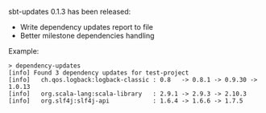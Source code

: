 sbt-updates 0.1.3 has been released:

 * Write dependency updates report to file
 * Better milestone dependencies handling

Example:

    > dependency-updates
    [info] Found 3 dependency updates for test-project
    [info]   ch.qos.logback:logback-classic : 0.8   -> 0.8.1 -> 0.9.30 -> 1.0.13
    [info]   org.scala-lang:scala-library   : 2.9.1 -> 2.9.3 -> 2.10.3
    [info]   org.slf4j:slf4j-api            : 1.6.4 -> 1.6.6 -> 1.7.5
